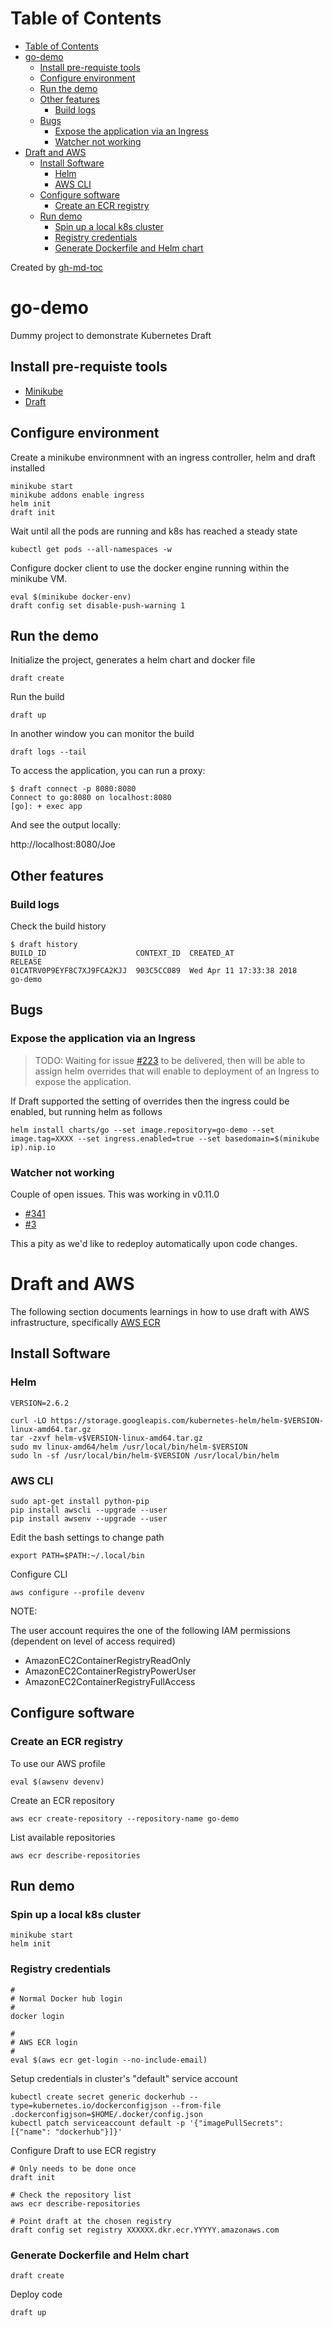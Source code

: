 Table of Contents
=================

   * [Table of Contents](#table-of-contents)
   * [go-demo](#go-demo)
      * [Install pre-requiste tools](#install-pre-requiste-tools)
      * [Configure environment](#configure-environment)
      * [Run the demo](#run-the-demo)
      * [Other features](#other-features)
         * [Build logs](#build-logs)
      * [Bugs](#bugs)
         * [Expose the application via an Ingress](#expose-the-application-via-an-ingress)
         * [Watcher not working](#watcher-not-working)
   * [Draft and AWS](#draft-and-aws)
      * [Install Software](#install-software)
         * [Helm](#helm)
         * [AWS CLI](#aws-cli)
      * [Configure software](#configure-software)
         * [Create an ECR registry](#create-an-ecr-registry)
      * [Run demo](#run-demo)
         * [Spin up a local k8s cluster](#spin-up-a-local-k8s-cluster)
         * [Registry credentials](#registry-credentials)
         * [Generate Dockerfile and Helm chart](#generate-dockerfile-and-helm-chart)

Created by [gh-md-toc](https://github.com/ekalinin/github-markdown-toc)


# go-demo

Dummy project to demonstrate Kubernetes Draft

## Install pre-requiste tools

- [Minikube](https://kubernetes.io/docs/tasks/tools/install-minikube/)
- [Draft](https://draft.sh/)

## Configure environment

Create a minikube environmnent with an ingress controller, helm and draft installed

```
minikube start
minikube addons enable ingress
helm init
draft init 
```
Wait until all the pods are running and k8s has reached a steady state

```
kubectl get pods --all-namespaces -w
```

Configure docker client to use the docker engine running within the minikube VM.

```
eval $(minikube docker-env)
draft config set disable-push-warning 1
```

## Run the demo

Initialize the project, generates a helm chart and docker file

```
draft create
```

Run the build

```
draft up
```

In another window you can monitor the build

```
draft logs --tail
```

To access the application, you can run a proxy:

```
$ draft connect -p 8080:8080
Connect to go:8080 on localhost:8080
[go]: + exec app
```

And see the output locally:

http://localhost:8080/Joe

## Other features

### Build logs

Check the build history

```
$ draft history
BUILD_ID                  	CONTEXT_ID	CREATED_AT              	RELEASE
01CATRV0P9EYF8C7XJ9FCA2KJJ	903C5CC089	Wed Apr 11 17:33:38 2018	go-demo
```


## Bugs

### Expose the application via an Ingress

> TODO: 
> Waiting for issue [#223](https://github.com/Azure/draft/issues/223) to be delivered, then will be able to assign 
> helm overrides that will enable to deployment of an Ingress to expose the application.

If Draft supported the setting of overrides then the ingress could be enabled, but running helm as follows

```
helm install charts/go --set image.repository=go-demo --set image.tag=XXXX --set ingress.enabled=true --set basedomain=$(minikube ip).nip.io
```

### Watcher not working

Couple of open issues. This was working in v0.11.0

- [#341](https://github.com/Azure/draft/issues/341)
- [#3](https://github.com/Azure/draft/issues/3)

This a pity as we'd like to redeploy automatically upon code changes.

# Draft and AWS

The following section documents learnings in how to use draft with AWS infrastructure, specifically [AWS ECR](https://docs.aws.amazon.com/AmazonECR/latest/userguide/what-is-ecr.html)

## Install Software

### Helm

```
VERSION=2.6.2

curl -LO https://storage.googleapis.com/kubernetes-helm/helm-$VERSION-linux-amd64.tar.gz
tar -zxvf helm-v$VERSION-linux-amd64.tar.gz
sudo mv linux-amd64/helm /usr/local/bin/helm-$VERSION
sudo ln -sf /usr/local/bin/helm-$VERSION /usr/local/bin/helm
```

### AWS CLI

```
sudo apt-get install python-pip
pip install awscli --upgrade --user
pip install awsenv --upgrade --user
```

Edit the bash settings to change path

```
export PATH=$PATH:~/.local/bin
```

Configure CLI

```
aws configure --profile devenv
```

NOTE:

The user account requires the one of the following IAM permissions (dependent on level of access required)

- AmazonEC2ContainerRegistryReadOnly
- AmazonEC2ContainerRegistryPowerUser
- AmazonEC2ContainerRegistryFullAccess


## Configure software

### Create an ECR registry

To use our AWS profile

```
eval $(awsenv devenv)
```

Create an ECR repository

```
aws ecr create-repository --repository-name go-demo
```

List available repositories

```
aws ecr describe-repositories
```

## Run demo

### Spin up a local k8s cluster

```
minikube start
helm init
```

### Registry credentials

```
#
# Normal Docker hub login
#
docker login

#
# AWS ECR login
#
eval $(aws ecr get-login --no-include-email)
```

Setup credentials in cluster's "default" service account 

```
kubectl create secret generic dockerhub --type=kubernetes.io/dockerconfigjson --from-file .dockerconfigjson=$HOME/.docker/config.json
kubectl patch serviceaccount default -p '{"imagePullSecrets": [{"name": "dockerhub"}]}'
```

Configure Draft to use ECR registry

```
# Only needs to be done once
draft init

# Check the repository list
aws ecr describe-repositories

# Point draft at the chosen registry
draft config set registry XXXXXX.dkr.ecr.YYYYY.amazonaws.com
``` 

### Generate Dockerfile and Helm chart

```
draft create
```

Deploy code

```
draft up
```